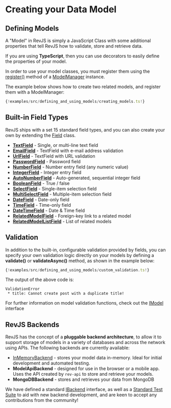 # Creating your Data Model

## Defining Models

A "Model" in RevJS is simply a JavaScript Class with some additional properties
that tell RevJS how to validate, store and retrieve data.

If you are using **TypeScript**, then you can use decorators to easily define
the properties of your model.

In order to use your model classes, you must register them using the
[register()](/api/rev-models/classes/modelmanager.html#register) method of a
[ModelManager](/api/rev-models/classes/modelmanager.html) instance.

The example below shows how to create two related models, and register them
with a ModelManager:

```ts
{!examples/src/defining_and_using_models/creating_models.ts!}
```

## Built-in Field Types

RevJS ships with a set 15 standard field types, and you can also create your own
by extending the [Field](/api/rev-models/classes/field.html) class.

 * **[TextField](/api/rev-models/classes/textfield.html)** - Single, or multi-line text field
 * **[EmailField](/api/rev-models/classes/emailfield.html)** - TextField with e-mail address validation
 * **[UrlField](/api/rev-models/classes/urlfield.html)** - TextField with URL validation
 * **[PasswordField](/api/rev-models/classes/passwordfield.html)** - Password field
 * **[NumberField](/api/rev-models/classes/numberfield.html)** - Number entry field (any numeric value)
 * **[IntegerField](/api/rev-models/classes/integerfield.html)** - Integer entry field
 * **[AutoNumberField](/api/rev-models/classes/autonumberfield.html)** - Auto-generated, sequential integer field
 * **[BooleanField](/api/rev-models/classes/booleanfield.html)** - True / false
 * **[SelectField](/api/rev-models/classes/selectfield.html)** - Single-item selection field
 * **[MultiSelectField](/api/rev-models/classes/multiselectfield.html)** - Multiple-item selection field
 * **[DateField](/api/rev-models/classes/datefield.html)** - Date-only field
 * **[TimeField](/api/rev-models/classes/timefield.html)** - Time-only field
 * **[DateTimeField](/api/rev-models/classes/datetimefield.html)** - Date & Time field
 * **[RelatedModelField](/api/rev-models/classes/relatedmodelfield.html)** - Foreign-key link to a related model
 * **[RelatedModelListField](/api/rev-models/classes/relatedmodellistfield.html)** - List of related models

## Validation

In addition to the built-in, configurable validation provided by fields, you
can specify your own validation logic directly on your models by defining a
**validate()** or **validateAsync()** method, as shown in the
example below:

```ts
{!examples/src/defining_and_using_models/custom_validation.ts!}
```

The output of the above code is:

```
ValidationError
 * title: Cannot create post with a duplicate title!
```

For further information on model validation functions, check out the
[IModel](/api/rev-models/interfaces/imodel.html) interface

## RevJS Backends

RevJS has the concept of a **pluggable backend architecture**, to allow it to
support storage of models in a variety of databases and across the network
using APIs. The following backends are currently available:

 * [InMemoryBackend](/api/rev-models/classes/inmemorybackend.html) - stores your
   model data in-memory. Ideal for initial development and automated testing.
 * **ModelApiBackend** - designed for use in the browser or a mobile app.
   Uses the API created by `rev-api` to store and retrieve your models.
 * **MongoDBBackend** - stores and retrieves your data from MongoDB

We have defined a standard [IBackend](/api/rev-models/interfaces/ibackend.html)
interface, as well as a
[Standard Test Suite](https://github.com/RevJS/revjs/blob/master/packages/rev-models/src/backends/testsuite/index.ts)
to aid with new backend development, and are keen to accept any contributions
from the community!